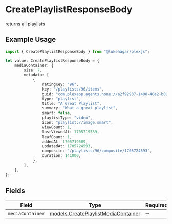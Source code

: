 # CreatePlaylistResponseBody

returns all playlists

## Example Usage

```typescript
import { CreatePlaylistResponseBody } from "@lukehagar/plexjs";

let value: CreatePlaylistResponseBody = {
    mediaContainer: {
        size: 7,
        metadata: [
            {
                ratingKey: "96",
                key: "/playlists/96/items",
                guid: "com.plexapp.agents.none://a2f92937-1408-40e2-b022-63a8a9377e55",
                type: "playlist",
                title: "A Great Playlist",
                summary: "What a great playlist",
                smart: false,
                playlistType: "video",
                icon: "playlist://image.smart",
                viewCount: 1,
                lastViewedAt: 1705719589,
                leafCount: 1,
                addedAt: 1705719589,
                updatedAt: 1705724593,
                composite: "/playlists/96/composite/1705724593",
                duration: 141000,
            },
        ],
    },
};
```

## Fields

| Field                                                                            | Type                                                                             | Required                                                                         | Description                                                                      |
| -------------------------------------------------------------------------------- | -------------------------------------------------------------------------------- | -------------------------------------------------------------------------------- | -------------------------------------------------------------------------------- |
| `mediaContainer`                                                                 | [models.CreatePlaylistMediaContainer](../models/createplaylistmediacontainer.md) | :heavy_minus_sign:                                                               | N/A                                                                              |